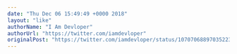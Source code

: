 ```yaml
---
date: "Thu Dec 06 15:49:49 +0000 2018"
layout: "like"
authorName: "I Am Devloper"
authorUrl: "https://twitter.com/iamdevloper"
originalPost: "https://twitter.com/iamdevloper/status/1070706889703522304"
---
```

